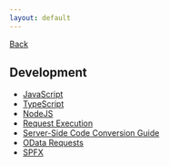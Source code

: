 ```yaml
---
layout: default
---
```

<div class="page-info" markdown="1">

[Back](/)
## Development

</div>

- [JavaScript](js)
- [TypeScript](ts)
- [NodeJS](nodejs)
- [Request Execution](request-execution)
- [Server-Side Code Conversion Guide](serverside-conversion-guide)
- [OData Requests](odata)
- [SPFX](spfx)